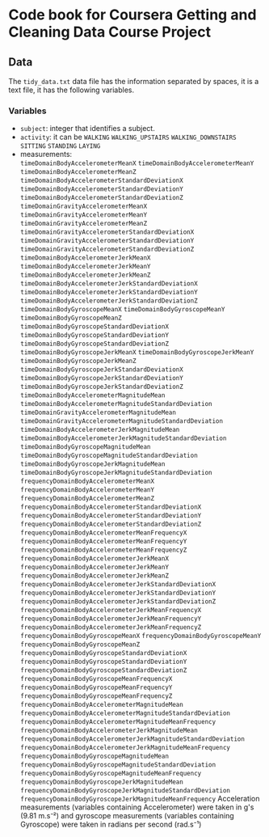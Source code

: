 # Code book for Coursera Getting and Cleaning Data Course Project

## Data
The `tidy_data.txt` data file has the information separated by spaces, it is a text file, it has the following variables.

### Variables

+ `subject`: integer that identifies a subject.
+ `activity`: it can be
  `WALKING`
  `WALKING_UPSTAIRS`
  `WALKING_DOWNSTAIRS`
  `SITTING`
  `STANDING`
  `LAYING`
+ measurements:                                           
  `timeDomainBodyAccelerometerMeanX`
  `timeDomainBodyAccelerometerMeanY`
  `timeDomainBodyAccelerometerMeanZ`
  `timeDomainBodyAccelerometerStandardDeviationX`
  `timeDomainBodyAccelerometerStandardDeviationY`
  `timeDomainBodyAccelerometerStandardDeviationZ`
  `timeDomainGravityAccelerometerMeanX`
  `timeDomainGravityAccelerometerMeanY`
  `timeDomainGravityAccelerometerMeanZ`
  `timeDomainGravityAccelerometerStandardDeviationX`
  `timeDomainGravityAccelerometerStandardDeviationY`
  `timeDomainGravityAccelerometerStandardDeviationZ`
  `timeDomainBodyAccelerometerJerkMeanX`
  `timeDomainBodyAccelerometerJerkMeanY`
  `timeDomainBodyAccelerometerJerkMeanZ`
  `timeDomainBodyAccelerometerJerkStandardDeviationX`
  `timeDomainBodyAccelerometerJerkStandardDeviationY`
  `timeDomainBodyAccelerometerJerkStandardDeviationZ`
  `timeDomainBodyGyroscopeMeanX`
  `timeDomainBodyGyroscopeMeanY`
  `timeDomainBodyGyroscopeMeanZ`
  `timeDomainBodyGyroscopeStandardDeviationX`
  `timeDomainBodyGyroscopeStandardDeviationY`
  `timeDomainBodyGyroscopeStandardDeviationZ`
  `timeDomainBodyGyroscopeJerkMeanX`
  `timeDomainBodyGyroscopeJerkMeanY`
  `timeDomainBodyGyroscopeJerkMeanZ`
  `timeDomainBodyGyroscopeJerkStandardDeviationX`
  `timeDomainBodyGyroscopeJerkStandardDeviationY`
  `timeDomainBodyGyroscopeJerkStandardDeviationZ`
  `timeDomainBodyAccelerometerMagnitudeMean`
  `timeDomainBodyAccelerometerMagnitudeStandardDeviation`
  `timeDomainGravityAccelerometerMagnitudeMean`
  `timeDomainGravityAccelerometerMagnitudeStandardDeviation`
  `timeDomainBodyAccelerometerJerkMagnitudeMean`
  `timeDomainBodyAccelerometerJerkMagnitudeStandardDeviation`
  `timeDomainBodyGyroscopeMagnitudeMean`
  `timeDomainBodyGyroscopeMagnitudeStandardDeviation`
  `timeDomainBodyGyroscopeJerkMagnitudeMean`
  `timeDomainBodyGyroscopeJerkMagnitudeStandardDeviation`
  `frequencyDomainBodyAccelerometerMeanX`
  `frequencyDomainBodyAccelerometerMeanY`
  `frequencyDomainBodyAccelerometerMeanZ`
  `frequencyDomainBodyAccelerometerStandardDeviationX`
  `frequencyDomainBodyAccelerometerStandardDeviationY`
  `frequencyDomainBodyAccelerometerStandardDeviationZ`
  `frequencyDomainBodyAccelerometerMeanFrequencyX`
  `frequencyDomainBodyAccelerometerMeanFrequencyY`
  `frequencyDomainBodyAccelerometerMeanFrequencyZ`
  `frequencyDomainBodyAccelerometerJerkMeanX`
  `frequencyDomainBodyAccelerometerJerkMeanY`
  `frequencyDomainBodyAccelerometerJerkMeanZ`
  `frequencyDomainBodyAccelerometerJerkStandardDeviationX`
  `frequencyDomainBodyAccelerometerJerkStandardDeviationY`
  `frequencyDomainBodyAccelerometerJerkStandardDeviationZ`
  `frequencyDomainBodyAccelerometerJerkMeanFrequencyX`
  `frequencyDomainBodyAccelerometerJerkMeanFrequencyY`
  `frequencyDomainBodyAccelerometerJerkMeanFrequencyZ`
  `frequencyDomainBodyGyroscopeMeanX`
  `frequencyDomainBodyGyroscopeMeanY`
  `frequencyDomainBodyGyroscopeMeanZ`
  `frequencyDomainBodyGyroscopeStandardDeviationX`
  `frequencyDomainBodyGyroscopeStandardDeviationY`
  `frequencyDomainBodyGyroscopeStandardDeviationZ`
  `frequencyDomainBodyGyroscopeMeanFrequencyX`
  `frequencyDomainBodyGyroscopeMeanFrequencyY`
  `frequencyDomainBodyGyroscopeMeanFrequencyZ`
  `frequencyDomainBodyAccelerometerMagnitudeMean`
  `frequencyDomainBodyAccelerometerMagnitudeStandardDeviation`
  `frequencyDomainBodyAccelerometerMagnitudeMeanFrequency`
  `frequencyDomainBodyAccelerometerJerkMagnitudeMean`
  `frequencyDomainBodyAccelerometerJerkMagnitudeStandardDeviation`
  `frequencyDomainBodyAccelerometerJerkMagnitudeMeanFrequency`
  `frequencyDomainBodyGyroscopeMagnitudeMean`
  `frequencyDomainBodyGyroscopeMagnitudeStandardDeviation`
  `frequencyDomainBodyGyroscopeMagnitudeMeanFrequency`
  `frequencyDomainBodyGyroscopeJerkMagnitudeMean`
  `frequencyDomainBodyGyroscopeJerkMagnitudeStandardDeviation`
  `frequencyDomainBodyGyroscopeJerkMagnitudeMeanFrequency`
Acceleration measurements (variables containing Accelerometer) were taken in g's (9.81 m.s⁻²) and gyroscope measurements (variables containing Gyroscope) were taken in radians per second (rad.s⁻¹)
